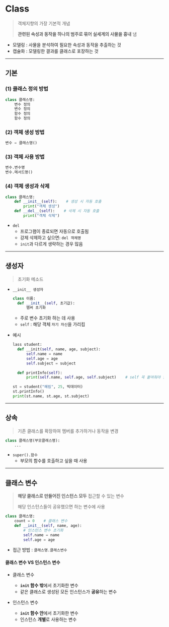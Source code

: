 # Class

> 객체지향의 가장 기본적 개념
>
> **관련된 속성과 동작을 하나의 범주로 묶어 실세계의 사물을 흉내** 냄

* 모델링 : 사물을 분석하여 필요한 속성과 동작을 추출하는 것
* 캡슐화 : 모델링한 결과를 클래스로 포장하는 것



---



## 기본

### (1) 클래스 정의 방법

```python
class 클래스명:
	변수 정의
	변수 정의
	함수 정의
	함수 정의
```



### (2) 객체 생성 방법

```python
변수 = 클래스명()
```



### (3) 객체 사용 방법

```python
변수.변수명
변수.메서드명()
```



### (4) 객체 생성과 삭제

```python
class 클래스명:
	def __init__(self):    # 생성 시 자동 호출
		print("객체 생성")
	def __del__(self):    # 삭제 시 자동 호출
		print("객체 삭제")
```

* `del`
  * 프로그램이 종료되면 자동으로  호출됨
  * 강제 삭제하고 싶으면: `del 객체명`
  * `init`과 다르게 생략하는 경우 많음



---



## 생성자

> 초기화 메소드

* `__init__ 생성자` 

  ```python
  class 이름:
  	def __init__(self, 초기값):
  		멤버 초기화
  ```

  * 주로 변수 초기화 하는 데 사용
  * `self` : 해당 객체 `자기 자신`을 가리킴

* 예시

  ```python
  lass student:
  	def __init(self, name, age, subject):
  		self.name = name
  		self.age = age
  		self.subject = subject
  	
  	def printInfo(self):
  		print(self.name, self.age, self.subject)    # self 꼭 붙여줘야 함
  		
  st = student("혜림", 25, 빅데이터)
  st.printInfo()
  print(st.name, st.age, st.subject)
  ```

  

---



## 상속

> 기존 클래스를 확장하여 멤버를 추가하거나 동작을 변경

```python
class 클래스명(부모클래스명):
	...
```

* `super().함수`
  * 부모의 함수를 호출하고 싶을 때 사용



---



## 클래스 변수

> **해당 클래스로 만들어진 인스턴스 모두** 접근할 수 있는 변수
>
> 해당 인스턴스들이 공유했으면 하는 변수에 사용

```python
class 클래스명:
    count = 0    # 클래스 변수
    def __init__(self, name, age):
        # 인스턴스 변수 초기화
        self.name = name
        self.age = age
```

* 접근 방법 : `클래스명.클래스변수`



#### 클래스 변수 VS 인스턴스 변수

* 클래스 변수 
  * **`init` 함수 밖**에서 초기화한 변수
  * 같은 클래스로 생성된 모든 인스턴스가 **공유**하는 변수

* 인스턴스 변수 
  * **`init` 함수 안**에서 초기화한 변수
  * 인스턴스 **개별**로 사용하는 변수

